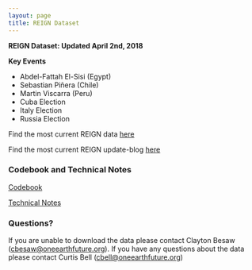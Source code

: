 ```yaml
---
layout: page
title: REIGN Dataset
---
```

**REIGN Dataset: Updated April 2nd, 2018**

**Key Events**
  * Abdel-Fattah El-Sisi (Egypt)
  * Sebastian Piñera (Chile)
  * Martin Viscarra (Peru)
  * Cuba Election
  * Italy Election
  * Russia Election

Find the most current REIGN data [here](https://cdn.rawgit.com/OEFDataScience/REIGN.github.io/gh-pages/data_sets/REIGN_2018_4.csv) 

Find the most current REIGN update-blog [here](http://oefresearch.org/news/international-elections-and-leaders-april-2018-update)

### Codebook and Technical Notes

[Codebook](https://cdn.rawgit.com/OEFDataScience/REIGN.github.io/gh-pages/documents/reign_codebook.pdf)

[Technical Notes](https://cdn.rawgit.com/OEFDataScience/REIGN.github.io/gh-pages/documents/reign_notes.pdf)



### Questions?

If you are unable to download the data please contact Clayton Besaw (<cbesaw@oneearthfuture.org>). If you have any questions about the data please contact Curtis Bell (<cbell@oneearthfuture.org>)

